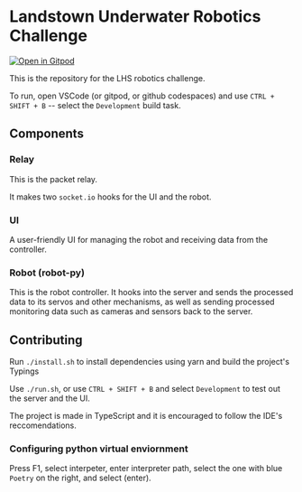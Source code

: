 # Landstown Underwater Robotics Challenge

[![Open in Gitpod](https://gitpod.io/button/open-in-gitpod.svg)](https://github.com/LeoDog896/Landstown-Robotics-Challenge)

This is the repository for the LHS robotics challenge.

To run, open VSCode (or gitpod, or github codespaces) and use `CTRL + SHIFT + B` -- select the `Development` build task.

## Components

### Relay

This is the packet relay.

It makes two `socket.io` hooks for the UI and the robot.

### UI

A user-friendly UI for managing the robot and receiving data from the controller.

### Robot (robot-py)

This is the robot controller. It hooks into the server and sends the processed data to its servos and other mechanisms, as well as sending processed monitoring data such as cameras and sensors back to the server.

## Contributing

Run `./install.sh` to install dependencies using yarn and build the project's Typings

Use `./run.sh`, or use `CTRL + SHIFT + B` and select `Development` to test out the server and the UI.

The project is made in TypeScript and it is encouraged to follow the IDE's reccomendations.

### Configuring python virtual enviornment

Press F1, select interpeter, enter interpreter path, select the one with blue `Poetry` on the right, and select (enter).
